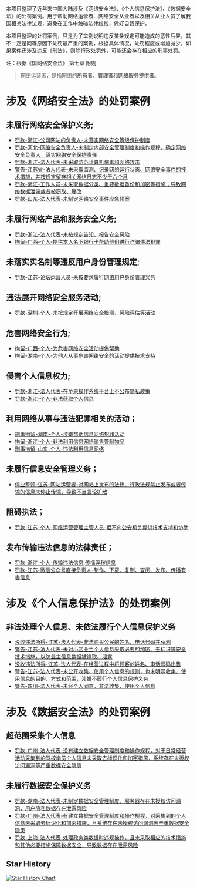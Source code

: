 
本项目整理了近年来中国大陆涉及《网络安全法》、《个人信息保护法》、《数据安全法》的处罚案例。用于帮助网络运营者、网络安全从业者以及相关从业人员了解我国相关法律法规，避免在工作中触碰法律红线，做好自我保护。

本项目整理的处罚案例，只是为了举例说明违反某条规定可能造成的恶性后果，其不一定是同等原因下处罚最严重的案例，根据具体情况，处罚程度或增加减少，如果案件还涉及违反《刑法》，则除行政处罚外，可能还会存在相应的刑事处罚。

注：根据《国网络安全法》 第七章 附则

>网络运营者，是指网络的**所有者**、**管理者**和**网络服务提供者**。

# 涉及《网络安全法》的处罚案例

## 未履行网络安全保护义务;  
- [罚款-浙江-公司网站的负责人-未落实网络安全等级保护制度][1]
- [罚款-河北-网络安全负责人-未制定内部安全管理制度和操作规程，确定网络安全负责人，落实网络安全保护责任][2]
- [罚款-浙江-法人代表-未采取防范计算机病毒和网络攻击][3]
- [警告-江苏省-法人代表-未采取监测、记录网络运行状态、网络安全事件的技术措施，并按规定留存相关网络日志不少于六个月][4]
- [罚款-浙江-工作人员-未采取数据分类、重要数据备份和加密等措施；导致网络数据泄露或者被窃取、篡改][5]
- [罚款-山东-法人代表-未制定网络安全事件应急预案][6]
## 未履行网络产品和服务安全义务;
- [罚款-浙江-法人代表-未按规定告知、报告安全风险][7]
- [拘留-广西-个人-提供本人名下银行卡帮助他们进行诈骗违法犯罪][8]
## 未落实实名制等违反用户身份管理规定;
- [罚款-江苏-论坛运营人员-未按要求履行网络用户身份管理义务][9]
## 违法展开网络安全服务活动;
- [罚款-深圳-个人-未按规定开展网络安全检测、风险评估等活动][10]
## 危害网络安全行为;
- [拘留-广西-个人-为危害网络安全活动提供帮助][11]
- [拘留-湖南-个人-为他人从事危害网络安全的活动提供技术支持][12]
## 侵害个人信息权力;
- [罚款-浙江-法人代表-在苹果操作系统平台上不公布隐私政策][13]
- [罚款-浙江-个人-非法获取个人信息][14]
## 利用网络从事与违法犯罪相关的活动；
- [刑事拘留-湖南-个人-涉嫌帮助信息网络犯罪活动][15]
- [拘留-浙江-个人-非法利用信息网络销售管制物品][16]
- [刑事拘留-山东-个人-违法利用信息网络][17]
## 未履行信息安全管理义务；
- [停业整顿-江苏-网站运营者-对网站上发布的法律、行政法规禁止发布或者传输的信息未停止传输，导致不当言论扩散][18]
## 阻碍执法；
- [罚款-江苏-个人-网络运营管理主管人员-拒不向公安机关提供技术支持和协助][20]
## 发布传输违法信息的法律责任；
- [罚款-浙江-个人-传输违法信息,传播淫秽信息][19]
- [罚款-江苏-微信公众号直接负责人-制作、下载、复制、查阅、发布、传播有害信息][21]



[1]: ./涉及网络安全法的处罚案例/罚款-浙江-公司网站的负责人-未落实网络安全等级保护制度.md
[2]: ./涉及网络安全法的处罚案例/罚款-河北-网络安全负责人-未制定内部安全管理制度和操作规程，确定网络安全负责人，落实网络安全保护责任.md
[3]: ./涉及网络安全法的处罚案例/罚款-浙江-法人代表-未采取防范计算机病毒和网络攻击.md
[4]: ./涉及网络安全法的处罚案例/罚款-江苏省-法人代表-未采取监测、记录网络运行状态、网络安全事件的技术措施，并按规定留存相关网络日志不少于六个月.md
[5]: ./涉及网络安全法的处罚案例/罚款-浙江-工作人员-未采取数据分类、重要数据备份和加密等措施；导致网络数据泄露或者被窃取、篡改.md
[6]: ./涉及网络安全法的处罚案例/罚款-山东-法人代表-未制定网络安全事件应急预案.md
[7]: ./涉及网络安全法的处罚案例/罚款-浙江-法人代表-未按规定告知、报告安全风险.md
[8]: ./涉及网络安全法的处罚案例/拘留-广西-个人-提供本人名下银行卡帮助他们进行诈骗违法犯罪.md
[9]: ./涉及网络安全法的处罚案例/罚款-江苏-论坛运营人员-未按要求履行网络用户身份管理义务.md
[10]: ./涉及网络安全法的处罚案例/罚款-深圳-个人-未按规定开展网络安全检测、风险评估等活动.md
[11]: ./涉及网络安全法的处罚案例/拘留-广西-个人-为危害网络安全活动提供帮助.md
[12]: ./涉及网络安全法的处罚案例/拘留-湖南-个人-为他人从事危害网络安全的活动提供技术支持.md
[13]: ./涉及网络安全法的处罚案例/罚款-浙江-法人代表-在苹果操作系统平台上不公布隐私政策.md
[14]: ./涉及网络安全法的处罚案例/罚款-浙江-个人-非法获取个人信息.md
[15]: ./涉及网络安全法的处罚案例/刑事拘留-湖南-个人-涉嫌帮助信息网络犯罪活动.md
[16]: ./涉及网络安全法的处罚案例/拘留-浙江-个人-非法利用信息网络销售管制物品.md
[17]: ./涉及网络安全法的处罚案例/刑事拘留-山东-个人-违法利用信息网络.md
[18]: ./涉及网络安全法的处罚案例/停业整顿-江苏-网站运营者-对网站上发布的法律、行政法规禁止发布或者传输的信息未停止传输，导致不当言论扩散.md
[19]: ./涉及网络安全法的处罚案例/罚款-浙江-个人-传输违法信息,传播淫秽信息.md
[20]: ./涉及网络安全法的处罚案例/罚款-江苏-个人-网络运营管理主管人员-拒不向公安机关提供技术支持和协助.md
[21]: ./涉及网络安全法的处罚案例/罚款-江苏-微信公众号直接负责人-制作、下载、复制、查阅、发布、传播有害信息.md



# 涉及《个人信息保护法》的处罚案例

## 非法处理个人信息、未依法履行个人信息保护义务
- [没收违法所得-江苏-法人代表-非法购买公民的姓名、电话号码并获利][22]
- [警告-江苏-法人代表-未对小区业主个人信息采取必要的加密、去标识等安全技术措施，以防业主信息数据被盗取、泄露][23]
- [没收违法所得-江苏-法人代表-在经营过程中将顾客的姓名、电话号码出售][24]
- [警告-江苏-法人代表-未公开收集、使用个人信息的规则，也未明示收集、使用信息的目的、方式和范围，涉嫌不履行个人信息保护义务][25]
- [警告-四川-法人代表-未经个人同意，非法收集、使用个人信息][26]


[22]: ./涉及个人信息保护法的处罚案例/罚款-江苏-法人代表-非法购买公民的姓名、电话号码并获利.md
[23]: ./涉及个人信息保护法的处罚案例/警告-江苏-法人代表-未对小区业主个人信息采取必要的加密、去标识等安全技术措施，以防业主信息数据被盗取、泄露.md
[24]: ./涉及个人信息保护法的处罚案例/没收违法所得-江苏-法人代表-在经营过程中将顾客的姓名、电话号码出售.md
[25]: ./涉及个人信息保护法的处罚案例/警告-江苏-法人代表-未公开收集、使用个人信息的规则，也未明示收集、使用信息的目的、方式和范围，涉嫌不履行个人信息保护义务.md
[26]: ./涉及个人信息保护法的处罚案例/警告-四川-法人代表-未经个人同意，非法收集、使用个人信息.md



# 涉及《数据安全法》的处罚案例

## 超范围采集个人信息
- [罚款-广州-法人代表-没有建立数据安全管理制度和操作规程，对于日常经营活动采集到的驾校学员个人信息未采取去标识化和加密措施，系统存在未授权访问漏洞等严重数据安全隐患][27]
## 未履行数据安全保护义务
- [罚款-湖南-法人代表-未制定数据安全管理制度，服务器存在未授权访问漏洞，用户隐私数据存在泄露风险][28]
- [罚款-广州-法人代表-有建立数据安全管理制度和操作规程，对采集到的个人信息未采取去标识化和加密措施，且系统存在未授权访问漏洞等严重数据安全隐患][29]
- [罚款-上海-法人代表-处理政务类数据时违规操作，且未采取相应的技术措施和其他必要措施保障数据安全，导致数据存在泄露风险][30]

[27]: ./涉及数据安全法的处罚案例/没有建立数据安全管理制度和操作规程，对于日常经营活动采集到的驾校学员个人信息未采取去标识化和加密措施，系统存在未授权访问漏洞等严重数据安全隐患.md
[28]: ./涉及数据安全法的处罚案例/罚款-湖南-法人代表-未制定数据安全管理制度，服务器存在未授权访问漏洞，用户隐私数据存在泄露风险.md
[29]: ./涉及个人信息保护法的处罚案例/罚款-广州-法人代表-有建立数据安全管理制度和操作规程，对采集到的个人信息未采取去标识化和加密措施，且系统存在未授权访问漏洞等严重数据安全隐患.md
[30]: ./涉及个人信息保护法的处罚案例/罚款-上海-法人代表-处理政务类数据时违规操作，且未采取相应的技术措施和其他必要措施保障数据安全，导致数据存在泄露风险.md


## Star History

[![Star History Chart](https://api.star-history.com/svg?repos=vuln000/Sec-Yourself&type=Date)](https://star-history.com/#vuln000/Sec-Yourself&Date)
